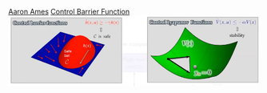 [Aaron Ames](https://www.youtube.com/watch?v=ZC3T_P_8xpE)
[Control Barrier Function](https://coogan.ece.gatech.edu/papers/pdf/amesecc19.pdf)
![1](barrierfunction.png)